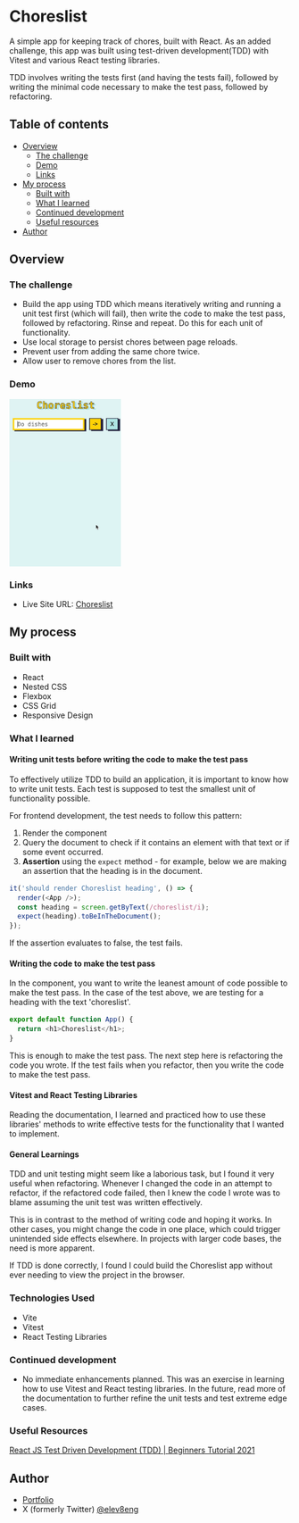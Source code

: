 # Choreslist

A simple app for keeping track of chores, built with React. As an added challenge, this app was built using test-driven development(TDD) with Vitest and various React testing libraries.

TDD involves writing the tests first (and having the tests fail), followed by writing the minimal code necessary to make the test pass, followed by refactoring.

## Table of contents

- [Overview](#overview)
  - [The challenge](#the-challenge)
  - [Demo](#demo)
  - [Links](#links)
- [My process](#my-process)
  - [Built with](#built-with)
  - [What I learned](#what-i-learned)
  - [Continued development](#continued-development)
  - [Useful resources](#useful-resources)
- [Author](#author)

## Overview

### The challenge

- Build the app using TDD which means iteratively writing and running a unit test first (which will fail), then write the code to make the test pass, followed by refactoring. Rinse and repeat. Do this for each unit of functionality.
- Use local storage to persist chores between page reloads.
- Prevent user from adding the same chore twice.
- Allow user to remove chores from the list.

### Demo

<div style="display: flex; gap: 2em;">
  <img src="./readme_assets/choreslist-demo.gif" alt="Recorded demo of app" style="max-height: 300px; object-fit: contain;" />
</div>

### Links

- Live Site URL: [Choreslist](https://choreslist-webapp.netlify.app/)

## My process

### Built with

- React
- Nested CSS
- Flexbox
- CSS Grid
- Responsive Design

### What I learned

#### Writing unit tests before writing the code to make the test pass

To effectively utilize TDD to build an application, it is important to know how to write unit tests. Each test is supposed to test the smallest unit of functionality possible.

For frontend development, the test needs to follow this pattern:

1. Render the component
2. Query the document to check if it contains an element with that text or if some event occurred.
3. **Assertion** using the `expect` method - for example, below we are making an assertion that the heading is in the document.

```js
it('should render Choreslist heading', () => {
  render(<App />);
  const heading = screen.getByText(/choreslist/i);
  expect(heading).toBeInTheDocument();
});
```

If the assertion evaluates to false, the test fails.

#### Writing the code to make the test pass

In the component, you want to write the leanest amount of code possible to make the test pass. In the case of the test above, we are testing for a heading with the text 'choreslist'.

```js
export default function App() {
  return <h1>Choreslist</h1>;
}
```

This is enough to make the test pass. The next step here is refactoring the code you wrote. If the test fails when you refactor, then you write the code to make the test pass.

#### Vitest and React Testing Libraries

Reading the documentation, I learned and practiced how to use these libraries' methods to write effective tests for the functionality that I wanted to implement.

#### General Learnings

TDD and unit testing might seem like a laborious task, but I found it very useful when refactoring. Whenever I changed the code in an attempt to refactor, if the refactored code failed, then I knew the code I wrote was to blame assuming the unit test was written effectively.

This is in contrast to the method of writing code and hoping it works. In other cases, you might change the code in one place, which could trigger unintended side effects elsewhere. In projects with larger code bases, the need is more apparent.

If TDD is done correctly, I found I could build the Choreslist app without ever needing to view the project in the browser.

### Technologies Used

- Vite
- Vitest
- React Testing Libraries

### Continued development

- No immediate enhancements planned. This was an exercise in learning how to use Vitest and React testing libraries. In the future, read more of the documentation to further refine the unit tests and test extreme edge cases.

### Useful Resources

[React JS Test Driven Development (TDD) | Beginners Tutorial 2021](https://youtu.be/CjoxKgT_Hng?si=LmODa2mUhR3Nvx3l)

## Author

- [Portfolio](https://www.jeffeng.com)
- X (formerly Twitter) [@elev8eng](https://x.com/elev8eng)
